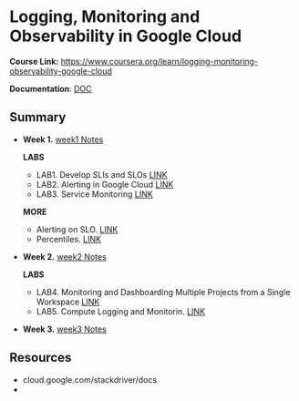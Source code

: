 # Logging, Monitoring and Observability in Google Cloud

**Course Link:** https://www.coursera.org/learn/logging-monitoring-observability-google-cloud

**Documentation**: [DOC](./docs)

## Summary

- **Week 1.** [week1 Notes](./week1.md)

  **LABS**

  - LAB1. Develop SLIs and SLOs [LINK](./LAB1_Develop_SLI_and_SLOs.md)
  - LAB2. Alerting in Google Cloud [LINK](./LAB2_Alerting_in_Google_Cloud.md)
  - LAB3. Service Monitoring [LINK](./LAB3_Service_Monitoring.md)

  **MORE**

  - Alerting on SLO. [LINK](./Alerting_on_SLO.md)
  - Percentiles.  [LINK](./Percentiles.md)

- **Week 2.** [week2 Notes](./week2.md)

  **LABS**

  - LAB4. Monitoring and Dashboarding Multiple Projects from a Single Workspace [LINK](./LAB4_Monitoring_and_Dashboarding_Multiple_Projects.md)
  - LAB5. Compute Logging and Monitorin. [LINK](./LAB5_Compute_Logging_and_Monitoring.md)

- **Week 3.** [week3 Notes](./week3.md)



## Resources

- cloud.google.com/stackdriver/docs
- 

